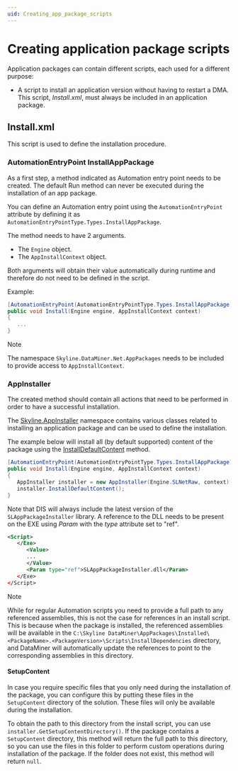 ```yaml
---
uid: Creating_app_package_scripts
---
```


# Creating application package scripts

Application packages can contain different scripts, each used for a different purpose:

- A script to install an application version without having to restart a DMA. This script, *Install.xml*, must always be included in an application package.

## Install.xml

This script is used to define the installation procedure.

### AutomationEntryPoint InstallAppPackage

As a first step, a method indicated as Automation entry point needs to be created. The default Run method can never be executed during the installation of an app package.

You can define an Automation entry point using the `AutomationEntryPoint` attribute by defining it as `AutomationEntryPointType.Types.InstallAppPackage`.

The method needs to have 2 arguments.

- The `Engine` object.
- The `AppInstallContext` object.

Both arguments will obtain their value automatically during runtime and therefore do not need to be defined in the script.

Example:

```csharp
[AutomationEntryPoint(AutomationEntryPointType.Types.InstallAppPackage)]
public void Install(Engine engine, AppInstallContext context)
{
   ...
}
```

> [!NOTE]
> The namespace `Skyline.DataMiner.Net.AppPackages` needs to be included to provide access to `AppInstallContext`.

### AppInstaller

The created method should contain all actions that need to be performed in order to have a successful installation.

The [Skyline.AppInstaller](xref:Skyline.AppInstaller) namespace contains various classes related to installing an application package and can be used to define the installation.

The example below will install all (by default supported) content of the package using the [InstallDefaultContent](xref:Skyline.AppInstaller.AppInstaller.InstallDefaultContent) method.

```csharp
[AutomationEntryPoint(AutomationEntryPointType.Types.InstallAppPackage)]
public void Install(Engine engine, AppInstallContext context)
{
   AppInstaller installer = new AppInstaller(Engine.SLNetRaw, context);
   installer.InstallDefaultContent();
}
```

Note that DIS will always include the latest version of the `SLAppPackageInstaller` library. A reference to the DLL needs to be present on the EXE using *Param* with the *type* attribute set to "ref".

```xml
<Script>
   </Exe>
      <Value>
      ...
      </Value>
      <Param type="ref">SLAppPackageInstaller.dll</Param>
   </Exe>
</Script>
```

> [!NOTE]
> While for regular Automation scripts you need to provide a full path to any referenced assemblies, this is not the case for references in an install script. This is because when the package is installed, the referenced assemblies will be available in the `C:\Skyline DataMiner\AppPackages\Installed\<PackageName>.<PackageVersion>\Scripts\InstallDependencies` directory, and DataMiner will automatically update the references to point to the corresponding assemblies in this directory.

#### SetupContent

In case you require specific files that you only need during the installation of the package, you can configure this by putting these files in the `SetupContent` directory of the solution. These files will only be available during the installation.

To obtain the path to this directory from the install script, you can use `installer.GetSetupContentDirectory()`. If the package contains a `SetupContent` directory, this method will return the full path to this directory, so you can use the files in this folder to perform custom operations during installation of the package. If the folder does not exist, this method will return `null`.